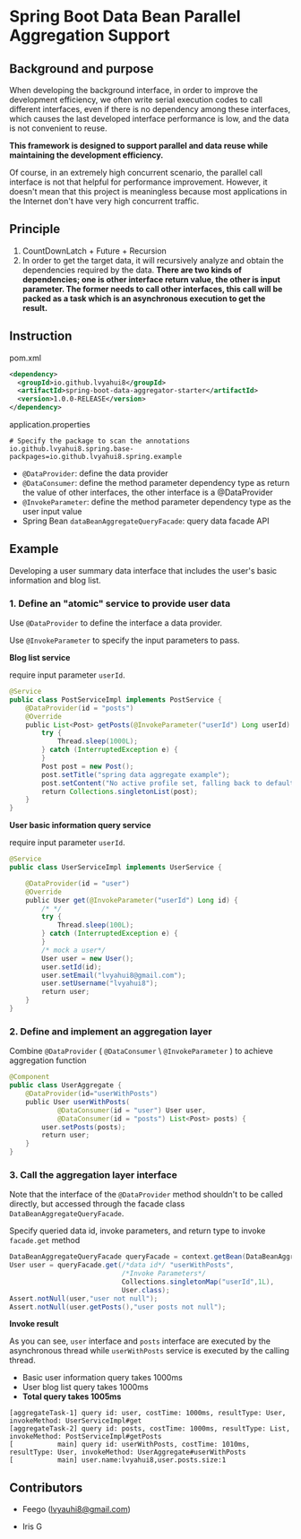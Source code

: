 # Spring Boot Data Bean Parallel Aggregation Support

## Background and purpose

When developing the background interface, in order to improve the  development efficiency, we often write serial execution codes to call different interfaces, even if there is no dependency among these interfaces, which causes the last developed interface performance is low, and the data is not convenient to reuse.

**This framework is designed to support parallel and data reuse while maintaining the development efficiency.**

Of course, in an extremely high concurrent scenario, the parallel call interface is not that helpful for performance improvement.   However, it doesn't mean that this project is meaningless  because most applications in the Internet don't have very high concurrent traffic.

## Principle

1. CountDownLatch + Future + Recursion
2. In order to get the target data, it will recursively analyze and obtain the dependencies required by the data.  **There are two kinds of dependencies; one is other interface return value, the other is  input parameter.  The former needs to call other interfaces, this call will be packed as a task which is an asynchronous execution to get the result.**

## Instruction

pom.xml

```xml
<dependency>
  <groupId>io.github.lvyahui8</groupId>
  <artifactId>spring-boot-data-aggregator-starter</artifactId>
  <version>1.0.0-RELEASE</version>
</dependency>
```

application.properties

```
# Specify the package to scan the annotations
io.github.lvyahui8.spring.base-packpages=io.github.lvyahui8.spring.example
```

- `@DataProvider`:  define the data provider
- `@DataConsumer`: define the method parameter dependency type as return the value of other interfaces, the other interface is a @DataProvider
- `@InvokeParameter`: define the method parameter dependency type as the user input value
- Spring Bean `dataBeanAggregateQueryFacade`:  query data facade API

## Example

Developing a user summary data interface that includes the user's basic information and blog list.

### 1. Define an "atomic" service to provide user data

Use `@DataProvider` to define the interface a data provider.

Use `@InvokeParameter` to specify the input parameters to pass.

**Blog list service**

require input parameter `userId`.

```java
@Service
public class PostServiceImpl implements PostService {
    @DataProvider(id = "posts")
    @Override
    public List<Post> getPosts(@InvokeParameter("userId") Long userId) {
        try {
            Thread.sleep(1000L);
        } catch (InterruptedException e) {
        }
        Post post = new Post();
        post.setTitle("spring data aggregate example");
        post.setContent("No active profile set, falling back to default profiles");
        return Collections.singletonList(post);
    }
}
```

**User basic information query service**

require input parameter `userId`.

```java
@Service
public class UserServiceImpl implements UserService {

    @DataProvider(id = "user")
    @Override
    public User get(@InvokeParameter("userId") Long id) {
        /* */
        try {
            Thread.sleep(100L);
        } catch (InterruptedException e) {
        }
        /* mock a user*/
        User user = new User();
        user.setId(id);
        user.setEmail("lvyahui8@gmail.com");
        user.setUsername("lvyahui8");
        return user;
    }
}
```

### 2. Define and implement an aggregation layer

Combine `@DataProvider`  ( `@DataConsumer`  \ `@InvokeParameter` ) to achieve aggregation function

```java
@Component
public class UserAggregate {
    @DataProvider(id="userWithPosts")
    public User userWithPosts(
            @DataConsumer(id = "user") User user,
            @DataConsumer(id = "posts") List<Post> posts) {
        user.setPosts(posts);
        return user;
    }
}
```

### 3. Call the aggregation layer interface

Note that the interface of the `@DataProvider` method shouldn't to be called directly, but accessed through the facade class `DataBeanAggregateQueryFacade`.

Specify queried data id, invoke parameters, and return type to invoke `facade.get` method

```java
DataBeanAggregateQueryFacade queryFacade = context.getBean(DataBeanAggregateQueryFacade.class);
User user = queryFacade.get(/*data id*/ "userWithPosts",
                            /*Invoke Parameters*/
                            Collections.singletonMap("userId",1L),
                            User.class);
Assert.notNull(user,"user not null");
Assert.notNull(user.getPosts(),"user posts not null");
```

**Invoke result**

As you can see, `user` interface  and `posts` interface are executed by the asynchronous thread while `userWithPosts` service is executed by the calling thread.

- Basic user information query takes 1000ms
- User blog list query takes 1000ms
- **Total query takes 1005ms**

```
[aggregateTask-1] query id: user, costTime: 1000ms, resultType: User, invokeMethod: UserServiceImpl#get
[aggregateTask-2] query id: posts, costTime: 1000ms, resultType: List, invokeMethod: PostServiceImpl#getPosts
[           main] query id: userWithPosts, costTime: 1010ms, resultType: User, invokeMethod: UserAggregate#userWithPosts
[           main] user.name:lvyahui8,user.posts.size:1
```

## Contributors

- Feego (lvyauhi8@gmail.com)

- Iris G